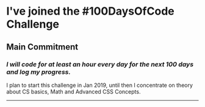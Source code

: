 # I've joined the #100DaysOfCode Challenge

## Main Commitment
### *I will code for at least an hour every day for the next 100 days and log my progress.*

I plan to start this challenge in Jan 2019, until then I concentrate on theory about CS basics, Math and Advanced CSS Concepts.

***
<!--
<table>
    <tr>
        <th>Start Date</th>
        <th>End Date</th>
    </tr>
    <tr>
        <td>01 October 2018</td>
        <td></td>
    </tr>
</table>

***
-->

<!--
### Day 01:  

**Today's Progress**:  I have completed the next lesson (Module 2 - Internet) of CS50's Understanding Technology course, and took notes of the Python course's latest lesson. I have learned about software testing methods.

**Thoughts**: I should refactor the monthly summary table in my LearningPath repo

***

-->
